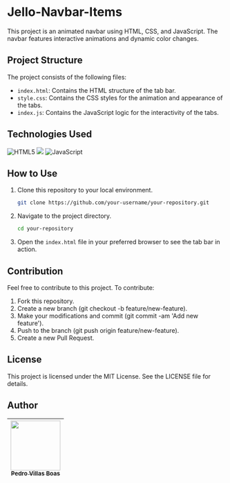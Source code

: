 # Jello-Navbar-Items
This project is an animated navbar using HTML, CSS, and JavaScript. The navbar features interactive animations and dynamic color changes.

## Project Structure

The project consists of the following files:

- `index.html`: Contains the HTML structure of the tab bar.
- `style.css`: Contains the CSS styles for the animation and appearance of the tabs.
- `index.js`: Contains the JavaScript logic for the interactivity of the tabs.

## Technologies Used

![HTML5](https://img.shields.io/badge/html5-%23E34F26.svg?style=for-the-badge&logo=html5&logoColor=white) 	![](https://img.shields.io/badge/CSS-239120?&style=for-the-badge&logo=css3&logoColor=white) ![JavaScript](https://img.shields.io/badge/javascript-%23323330.svg?style=for-the-badge&logo=javascript&logoColor=%23F7DF1E)

## How to Use

1. Clone this repository to your local environment.
   ```sh
   git clone https://github.com/your-username/your-repository.git

2. Navigate to the project directory.
   ```sh
   cd your-repository

3. Open the `index.html` file in your preferred browser to see the tab bar in action.

## Contribution
Feel free to contribute to this project. To contribute:

1. Fork this repository.
2. Create a new branch (git checkout -b feature/new-feature).
3. Make your modifications and commit (git commit -am 'Add new feature').
4. Push to the branch (git push origin feature/new-feature).
5. Create a new Pull Request.

## License
This project is licensed under the MIT License. See the LICENSE file for details.

## Author
|  [<img loading="lazy" src="https://avatars.githubusercontent.com/u/47667167?v=4" width=115><br><sub>Pedro Villas Boas</sub>](https://github.com/PedroVillasBoas) |
| :---: |
